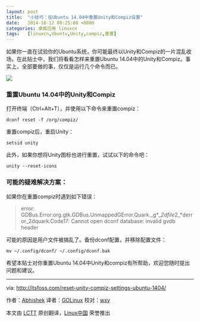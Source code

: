 ```yaml
---
layout: post
title:	"小技巧：在Ubuntu 14.04中重置Unity和Compiz设置"
date:	2014-10-12 08:25:00 +0800 
categories:	桌面应用 linuxcn 
tags:	[linuxcn,Ubuntu,Unity,compiz,重置]
---
```



如果你一直在试验你的Ubuntu系统，你可能最终以Unity和Compiz的一片混乱收场。在此贴士中，我们将看看怎样来重置Ubuntu 14.04中的Unity和Compiz。事实上，全部要做的事，仅仅是运行几个命令而已。


![](/Asserts/Images//attachment/album/201410/11/233301jy6puxusds4tx4sz.png)


### 重置Ubuntu 14.04中的Unity和Compiz


打开终端（Ctrl+Alt+T），并使用以下命令来重置compiz：



```
dconf reset -f /org/compiz/

```

重置compiz后，重启Unity：



```
setsid unity

```

此外，如果你想将Unity图标也进行重置，试试以下的命令吧：



```
unity --reset-icons

```

### 可能的疑难解决方案：


如果你在重置compiz时遇到如下错误：



> 
> error: GDBus.Error:org.gtk.GDBus.UnmappedGError.Quark.\_g*\_*2dfile*2\_*derror\_2dquark.Code17: Cannot open dconf database: invalid gvdb header
> 
> 
> 


可能的原因是用户文件被搞乱了。备份dconf配置，并移除配置文件：



```
mv ~/.config/dconf/ ~/.config/dconf.bak

```

希望本贴士对你重置Ubuntu 14.04中Unity和compiz有所帮助，欢迎您随时提出问题和建议。




---


via: <http://itsfoss.com/reset-unity-compiz-settings-ubuntu-1404/>


作者：[Abhishek](http://itsfoss.com/author/Abhishek/) 译者：[GOLinux](https://github.com/GOLinux) 校对：[wxy](https://github.com/wxy)


本文由 [LCTT](https://github.com/LCTT/TranslateProject) 原创翻译，[Linux中国](http://linux.cn/) 荣誉推出
